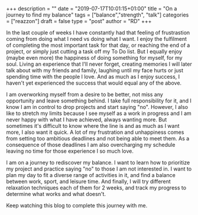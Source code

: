 +++
description = ""
date = "2019-07-17T10:01:15+01:00"
title = "On a journey to find my balance"
tags = ["balance","strength", "talk"]
categories = ["reazzon"]
draft = false
type = "post"
author = "RD"
+++

In the last couple of weeks I have constantly had that feeling of frustrastion coming from doing what I need vs doing what I want. I enjoy the fulfilment of completing the most important task for that day, or reaching the end of a project, or simply just cutting a task off my To Do list. But I equally enjoy (maybe even more) the happiness of doing something for myself, for my soul. Living an experience that I'll never forget, creating memories I will later talk about with my friends and family, laughing until my face hurts or just spending time with the people I love. And as much as I enjoy success, I haven't yet experienced the success that would equal any of the above. 

I am overworking myself from a desire to be better, not miss any opportunity and leave something behind. I take full responsibility for it, and I know I am in control to drop projects and start saying "no". However, I also like to stretch my limits because I see myself as a work in progress and I am never happy with what I have achieved, always wanting more. But sometimes it's difficult to know where the line is and as much as I want more, I also want it quick. A lot of my frustration and unhappiness comes from setting too ambitious deadlines and not being able to meet them. As a consequence of those deadlines I am also overcharging my schedule leaving no time for those experience I so much love. 

I am on a journey to rediscover my balance. I want to learn how to prioritize my project and practice saying "no" to those I am not interested in. I want to plan my day to fit a diverse range of activities in it, and find a balance between work, sport, and leisure time. And finally, I will try different relaxation techniques each of them for 2 weeks, and track my progress to determine what works and what doesn't.  

Keep watching this blog to complete this journey with me.